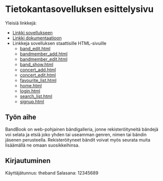 # Tietokantasovelluksen esittelysivu

Yleisiä linkkejä:

* [Linkki sovellukseen](https://lmelkas.users.cs.helsinki.fi/bandbook)
* [Linkki dokumentaatioon](doc/dokumentaatio.pdf)
* Linkkeja sovelluksen staattisille HTML-sivuille
  * [band_edit.html](https://htmlpreview.github.io/?https://github.com/llmlks/Tsoha-Bootstrap/blob/master/app/views/suunnitelmat/band_edit.html)
  * [bandmember_add.html](https://htmlpreview.github.io/?https://github.com/llmlks/Tsoha-Bootstrap/blob/master/app/views/suunnitelmat/bandmember_add.html)
  * [bandmember_edit.html](https://htmlpreview.github.io/?https://github.com/llmlks/Tsoha-Bootstrap/blob/master/app/views/suunnitelmat/bandmember_edit.html)
  * [band_show.html](https://htmlpreview.github.io/?https://github.com/llmlks/Tsoha-Bootstrap/blob/master/app/views/suunnitelmat/band_show.html)
  * [concert_add.html](https://htmlpreview.github.io/?https://github.com/llmlks/Tsoha-Bootstrap/blob/master/app/views/suunnitelmat/concert_add.html)
  * [concert_edit.html](https://htmlpreview.github.io/?https://github.com/llmlks/Tsoha-Bootstrap/blob/master/app/views/suunnitelmat/concert_edit.html)
  * [favourite_list.html](https://htmlpreview.github.io/?https://github.com/llmlks/Tsoha-Bootstrap/blob/master/app/views/suunnitelmat/favourite_list.html)
  * [home.html](https://htmlpreview.github.io/?https://github.com/llmlks/Tsoha-Bootstrap/blob/master/app/views/suunnitelmat/home.html)
  * [login.html](https://htmlpreview.github.io/?https://github.com/llmlks/Tsoha-Bootstrap/blob/master/app/views/suunnitelmat/login.html)
  * [search_list.html](https://htmlpreview.github.io/?https://github.com/llmlks/Tsoha-Bootstrap/blob/master/app/views/suunnitelmat/search_list.html)
  * [signup.html](https://htmlpreview.github.io/?https://github.com/llmlks/Tsoha-Bootstrap/blob/master/app/views/suunnitelmat/signup.html)

## Työn aihe

BandBook on web-pohjainen bändigalleria, jonne rekisteröityneitä bändejä voi selata ja etsiä joko yhden tai useamman genren, nimen tai bändin jäsenen perusteella. Rekisteröityneet bändit voivat myös seurata muita lisäämällä ne omaan suosikkeihinsa.

## Kirjautuminen

Käyttäjätunnus: theband
Salasana: 12345689
